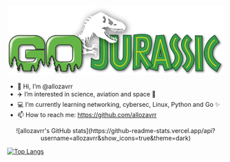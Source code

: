 ![alt text](https://github.com/allozavrr/Screenshots/blob/main/Go%2BJurrasic%2BLogo%2BFINAL.png "Hello, this is me!")

- 👋 Hi, I’m @allozavrr
- ✈️ I’m interested in science, aviation and space 🚀
- 💻 I’m currently learning networking, cybersec, Linux, Python and Go ✨ 
- 📫 How to reach me: https://github.com/allozavrr

<center>![allozavrr's GitHub stats](https://github-readme-stats.vercel.app/api?username=allozavrr&show_icons=true&theme=dark)</center>

[![Top Langs](https://github-readme-stats.vercel.app/api/top-langs/?username=allozavrr&langs_count=8)](https://github.com/anuraghazra/github-readme-stats&theme=dark)
